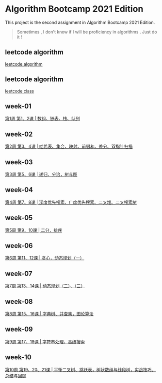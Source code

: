 # Algorithm Bootcamp 2021 Edition

This project is the second assignment in Algorithm Bootcamp 2021 Edition.

> Sometimes , I don't know if I will be proficiency in algorithms . Just do it !

## leetcode algorithm

[leetcode algorithm](./leetcode-algorithm)


## leetcode algorithm

[leetcode class](./leetcode-class)

## week-01

[第1周 第1、2课 | 数组、链表、栈、队列](./week-01)

## week-02

[第2周 第3、4课 | 哈希表、集合、映射、前缀和、差分、双指针扫描](./week-02)

## week-03

[第3周 第5、6课 | 递归、分治，树与图](./week-03)

## week-04

[第4周 第7、8课 | 深度优先搜索、广度优先搜索、二叉堆、二叉搜索树](./week-04)

## week-05

[第5周 第9、10课 | 二分，排序](./week-05)

## week-06

[第6周 第11、12课 | 贪心，动态规划（一）](./week-06)

## week-07

[第7周 第13、14课 | 动态规划（二）、（三）](./week-07)

## week-08

[第8周 第15、16课 | 字典树、并查集，图论算法](./week-08)

## week-09

[第9周 第17、18课 | 字符串处理，高级搜索](./week-09)

## week-10

[第10周 第19、20、21课 | 平衡二叉树、跳跃表，树状数组与线段树，实战技巧、总结与回顾](./week-10)